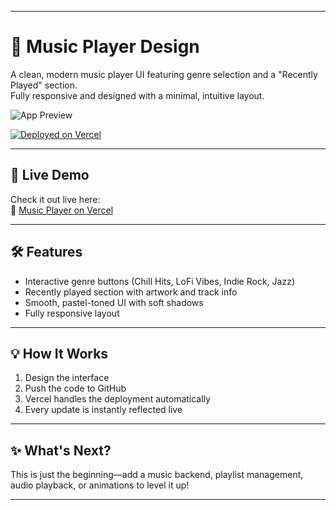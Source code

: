 
---

# 🎵 Music Player Design

A clean, modern music player UI featuring genre selection and a "Recently Played" section.  
Fully responsive and designed with a minimal, intuitive layout.

![App Preview](./4ab94410-3c05-44b7-b426-4b545228e070.png)

[![Deployed on Vercel](https://img.shields.io/badge/Deployed%20on-Vercel-black?style=for-the-badge&logo=vercel)](https://vercel.com/citizenism16-gmailcoms-projects/v0-music-player-design)

---

## 🚀 Live Demo

Check it out live here:  
🔗 [Music Player on Vercel](https://vercel.com/citizenism16-gmailcoms-projects/v0-music-player-design)

---

## 🛠 Features

- Interactive genre buttons (Chill Hits, LoFi Vibes, Indie Rock, Jazz)
- Recently played section with artwork and track info
- Smooth, pastel-toned UI with soft shadows
- Fully responsive layout

---

## 💡 How It Works

1. Design the interface
2. Push the code to GitHub
3. Vercel handles the deployment automatically
4. Every update is instantly reflected live

---

## ✨ What's Next?

This is just the beginning—add a music backend, playlist management, audio playback, or animations to level it up!

---

